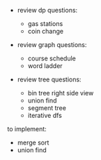 - review dp questions:
  - gas stations
  - coin change

- review graph questions:
  - course schedule
  - word ladder

- review tree questions:
  - bin tree right side view
  - union find
  - segment tree
  - iterative dfs

to implement:
- merge sort
- union find